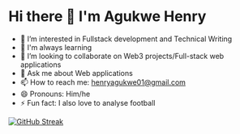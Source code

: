 
# Hi there 👋 I'm Agukwe Henry



- 👀 I’m interested in Fullstack development and Technical Writing 
- 🌱 I'm always learning
- 👯 I’m looking to collaborate on Web3 projects/Full-stack web applications
- 💬 Ask me about Web applications
- 📫 How to reach me: henryagukwe01@gmail.com
- 😄 Pronouns: Him/he
- ⚡ Fun fact: I also love to analyse football


[![GitHub Streak](https://github-readme-streak-stats.herokuapp.com?user=henryno111&theme=cobalt)](https://git.io/streak-stats)
